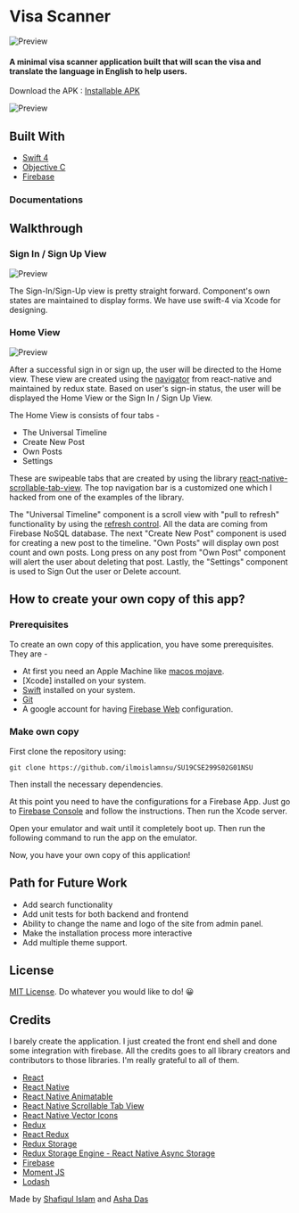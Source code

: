 # Visa Scanner
![Preview](./visual_designs/logo_small.png)

#### A minimal visa scanner application built that will scan the visa and translate the language in English to help users.

Download the APK : [Installable APK](https://github.com/shoumma/Mister-Poster/raw/master/apk-releases/mister-poster.apk)

![Preview](./visual_designs/show.png)

## Built With
 - [Swift 4](https://swift.org/blog/swift-4-0-released/)
 - [Objective C](https://developer.apple.com/library/archive/documentation/Cocoa/Conceptual/ProgrammingWithObjectiveC/Introduction/Introduction.html)
 - [Firebase](https://firebase.google.com/)

### Documentations

## Walkthrough
### Sign In / Sign Up View

![Preview](./visual_designs/signIn.gif)

The Sign-In/Sign-Up view is pretty straight forward. Component's own states are maintained to display forms. We have use swift-4 via Xcode for designing. 


### Home View

![Preview](./visual_designs/post.gif)

After a successful sign in or sign up, the user will be directed to the Home view. These view are created using the [navigator](https://facebook.github.io/react-native/docs/navigator.html) from react-native and maintained by redux state. Based on user's sign-in status, the user will be displayed the Home View or the Sign In / Sign Up View.

The Home View is consists of four tabs -

 - The Universal Timeline
 - Create New Post
 - Own Posts
 - Settings

These are swipeable tabs that are created by using the library [react-native-scrollable-tab-view](https://github.com/skv-headless/react-native-scrollable-tab-view). The top navigation bar is a customized one which I hacked from one of the examples of the library.

The "Universal Timeline" component is a scroll view with "pull to refresh" functionality by using the [refresh control](https://facebook.github.io/react-native/docs/refreshcontrol.html). All the data are coming from Firebase NoSQL database. The next "Create New Post" component is used for creating a new post to the timeline. "Own Posts" will display own post count and own posts. Long press on any post from "Own Post" component will alert the user about deleting that post. Lastly, the "Settings" component is used to Sign Out the user or Delete account.


## How to create your own copy of this app?
### Prerequisites
To create an own copy of this application, you have some prerequisites. They are -

 - At first you need an Apple Machine like [macos mojave](https://cleanmymac.macpaw.com/19?campaign=cmmx_search_mojave_lowcpc_en&ci=804997884&adgroupid=59549465256&adpos=1t1&ck=macos%20mojave&targetid=kwd-520276011510&match=p&gnetwork=g&creative=338314487886&placement=&placecat=&accname=cmm&gclid=CjwKCAjw44jrBRAHEiwAZ9igKInZNZVQdjpTSIcqlKnd0LC5kFSyFDtI40RVtKEEjr2YPcRP7_pj2RoCUwEQAvD_BwE).
 - [Xcode] installed on your system.
 - [Swift](https://swift.org/blog/swift-4-0-released/) installed on your system. 
 - [Git](https://github.com) 
 - A google account for having [Firebase Web](https://firebase.google.com/docs/web/setup) configuration.

### Make own copy
First clone the repository using:

    git clone https://github.com/ilmoislamnsu/SU19CSE299S02G01NSU

Then install the necessary dependencies.

At this point you need to have the configurations for a Firebase App. Just go to [Firebase Console](https://firebase.google.com/docs/web/setup) and follow the instructions.
Then run the Xcode server.

Open your emulator and wait until it completely boot up. Then run the following command to run the app on the emulator.

Now, you have your own copy of this application!

## Path for Future Work
* Add search functionality
* Add unit tests for both backend and frontend
* Ability to change the name and logo of the site from admin panel.
* Make the installation process more interactive
* Add multiple theme support.

## License
[MIT License](https://github.com/ilmoislamnsu/SU19CSE299S02G01NSU/blob/master/LICENSE). Do whatever you would like to do! 😀


## Credits
I barely create the application. I just created the front end shell and done some integration with firebase. All the credits goes to all library creators and contributors to those libraries. I'm really grateful to all of them.

 - [React](https://facebook.github.io/react/)
 - [React Native](https://facebook.github.io/react-native/)
 - [React Native Animatable](https://github.com/oblador/react-native-animatable)
 - [React Native Scrollable Tab View](https://github.com/skv-headless/react-native-scrollable-tab-view)
 - [React Native Vector Icons](https://github.com/oblador/react-native-vector-icons)
 - [Redux](https://github.com/reactjs/redux)
 - [React Redux](https://github.com/reactjs/react-redux)
 - [Redux Storage](https://github.com/michaelcontento/redux-storage)
 - [Redux Storage Engine - React Native Async Storage](https://github.com/michaelcontento/redux-storage-engine-reactNativeAsyncStorage)
 - [Firebase](https://firebase.google.com/)
 - [Moment JS](http://momentjs.com/)
 - [Lodash](https://lodash.com/)
 

Made by [Shafiqul Islam](https://github.com/ilmoislamnsu) and [Asha Das](https://github.com/AshaDas)
